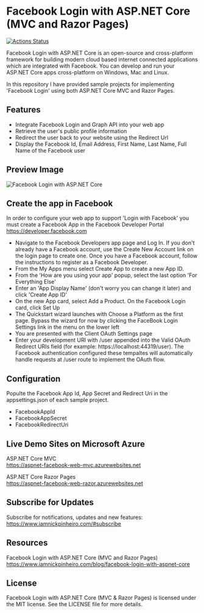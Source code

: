 # Facebook Login with ASP.NET Core (MVC and Razor Pages)

[![Actions Status](https://github.com/nickpinheiro/aspnet-facebook-login/workflows/.NET%20Core/badge.svg)](https://github.com/nickpinheiro/aspnet-facebook-login/actions)

Facebook Login with ASP.NET Core is an open-source and cross-platform framework for building modern cloud based internet connected applications which are integrated with Facebook.  You can develop and run your ASP.NET Core apps cross-platform on Windows, Mac and Linux.

In this repository I have provided sample projects for implementing 'Facebook Login' using both ASP.NET Core MVC and Razor Pages.  

## Features
- Integrate Facebook Login and Graph API into your web app
- Retrieve the user's public profile information
- Redirect the user back to your website using the Redirect Url
- Display the Facebook Id, Email Address, First Name, Last Name, Full Name of the Facebook user

## Preview Image
![Facebook Login with ASP.NET Core](https://www.iamnickpinheiro.com/data/admin/2020/10/facebook-login-aspnet-core-flow.png "Facebook Login with ASP.NET Core")

## Create the app in Facebook
In order to configure your web app to support 'Login with Facebook' you must create a Facebook App in the Facebook Developer Portal
https://developer.facebook.com

- Navigate to the Facebook Developers app page and Log In. If you don't already have a Facebook account, use the Create New Account link on the login page to create one. Once you have a Facebook account, follow the instructions to register as a Facebook Developer.
- From the My Apps menu select Create App to create a new App ID.
- From the 'How are you using your app' popup, select the last option 'For Everything Else'
- Enter an 'App Display Name' (don't worry you can change it later) and click 'Create App ID'
- On the new App card, select Add a Product. On the Facebook Login card, click Set Up
- The Quickstart wizard launches with Choose a Platform as the first page. Bypass the wizard for now by clicking the FaceBook Login Settings link in the menu on the lower left
- You are presented with the Client OAuth Settings page
- Enter your development URI with /user appended into the Valid OAuth Redirect URIs field (for example: https://localhost:44319/user). The Facebook authentication configured these tempaltes will automatically handle requests at /user route to implement the OAuth flow.

## Configuration
Populte the Facebook App Id, App Secret and Redirect Uri in the appsettings.json of each sample project.
- FacebookAppId
- FacebookAppSecret
- FacebookRedirectUri

## Live Demo Sites on Microsoft Azure 
ASP.NET Core MVC  
https://aspnet-facebook-web-mvc.azurewebsites.net

ASP.NET Core Razor Pages  
https://aspnet-facebook-web-razor.azurewebsites.net

## Subscribe for Updates
Subscribe for notifications, updates and new features:  
https://www.iamnickpinheiro.com/#subscribe

## Resources
Facebook Login with ASP.NET Core (MVC and Razor Pages)
https://www.iamnickpinheiro.com/blog/facebook-login-with-aspnet-core

## License
Facebook Login with ASP.NET Core (MVC & Razor Pages) is licensed under the MIT license. See the LICENSE file for more details.